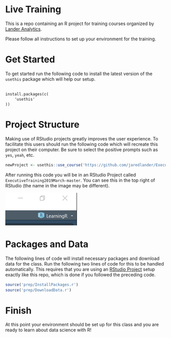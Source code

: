 
<!-- README.md is generated from README.Rmd. Please edit that file -->

# Live Training

This is a repo containing an R project for training courses organized by
[Lander Analytics](www.landeranalytics.com).

Please follow all instructions to set up your environment for the
training.

# Get Started

To get started run the following code to install the latest version of
the `usethis` package which will help our setup.

<div class="sourceCode">

<pre class='sourceCode r'><code class='sourceCode r'>
install.packages(c(
    'usethis'
))
</code></pre>

</div>

# Project Structure

Making use of RStudio projects greatly improves the user experience. To
facilitate this users should run the following code which will recreate
this project on their computer. Be sure to select the positive prompts
such as `yes`, `yeah`,
etc.

``` r
newProject <- usethis::use_course('https://github.com/jaredlander/ExecutiveTraining2019March/archive/master.zip')
```

After running this code you will be in an RStudio Project called
`ExecutiveTraining2019March-master`. You can see this in the top right
of RStudio (the name in the image may be different).

![](images/ProjectCorner.png)<!-- -->

# Packages and Data

The following lines of code will install necessary packages and download
data for the class. Run the following two lines of code for this to be
handled automatically. This requires that you are using an [RStudio
Project](https://support.rstudio.com/hc/en-us/articles/200526207-Using-Projects)
setup exactly like this repo, which is done if you followed the
preceding code.

``` r
source('prep/InstallPackages.r')
source('prep/DownloadData.r')
```

# Finish

At this point your environment should be set up for this class and you
are ready to learn about data science with R\!
